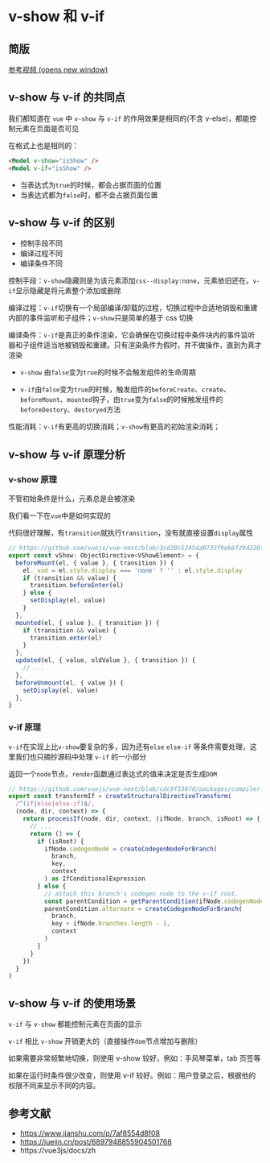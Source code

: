 # v-show 和 v-if

## 简版

[参考视频 (opens new window)](https://www.bilibili.com/video/BV1iW4y1k7Ci?p=22&vd_source=c29247aaf6a5467f0f252a389801de84)

## v-show 与 v-if 的共同点

我们都知道在 `vue` 中 `v-show` 与 `v-if` 的作用效果是相同的(不含 v-else)，都能控制元素在页面是否可见

在格式上也是相同的：

```html
<Model v-show="isShow" />
<Model v-if="isShow" />
```
+   当表达式为`true`的时候，都会占据页面的位置
+   当表达式都为`false`时，都不会占据页面位置

## v-show 与 v-if 的区别

+   控制手段不同
+   编译过程不同
+   编译条件不同

控制手段：`v-show`隐藏则是为该元素添加`css--display:none`，元素依旧还在。`v-if`显示隐藏是将元素整个添加或删除

编译过程：`v-if`切换有一个局部编译/卸载的过程，切换过程中合适地销毁和重建内部的事件监听和子组件；`v-show`只是简单的基于 css 切换

编译条件：`v-if`是真正的条件渲染，它会确保在切换过程中条件块内的事件监听器和子组件适当地被销毁和重建。只有渲染条件为假时，并不做操作，直到为真才渲染

+   `v-show` 由`false`变为`true`的时候不会触发组件的生命周期
    
+   `v-if`由`false`变为`true`的时候，触发组件的`beforeCreate`、`create`、`beforeMount`、`mounted`钩子，由`true`变为`false`的时候触发组件的`beforeDestory`、`destoryed`方法
    

性能消耗：`v-if`有更高的切换消耗；`v-show`有更高的初始渲染消耗；

## v-show 与 v-if 原理分析

### v-show 原理

不管初始条件是什么，元素总是会被渲染

我们看一下在`vue`中是如何实现的

代码很好理解，有`transition`就执行`transition`，没有就直接设置`display`属性

```js
// https://github.com/vuejs/vue-next/blob/3cd30c5245da0733f9eb6f29d220f39c46518162/packages/runtime-dom/src/directives/vShow.ts
export const vShow: ObjectDirective<VShowElement> = {
  beforeMount(el, { value }, { transition }) {
    el._vod = el.style.display === 'none' ? '' : el.style.display
    if (transition && value) {
      transition.beforeEnter(el)
    } else {
      setDisplay(el, value)
    }
  },
  mounted(el, { value }, { transition }) {
    if (transition && value) {
      transition.enter(el)
    }
  },
  updated(el, { value, oldValue }, { transition }) {
    // ...
  },
  beforeUnmount(el, { value }) {
    setDisplay(el, value)
  },
}
```
### v-if 原理

`v-if`在实现上比`v-show`要复杂的多，因为还有`else` `else-if` 等条件需要处理，这里我们也只摘抄源码中处理 `v-if` 的一小部分

返回一个`node`节点，`render`函数通过表达式的值来决定是否生成`DOM`

```js
// https://github.com/vuejs/vue-next/blob/cdc9f336fd/packages/compiler-core/src/transforms/vIf.ts
export const transformIf = createStructuralDirectiveTransform(
  /^(if|else|else-if)$/,
  (node, dir, context) => {
    return processIf(node, dir, context, (ifNode, branch, isRoot) => {
      // ...
      return () => {
        if (isRoot) {
          ifNode.codegenNode = createCodegenNodeForBranch(
            branch,
            key,
            context
          ) as IfConditionalExpression
        } else {
          // attach this branch's codegen node to the v-if root.
          const parentCondition = getParentCondition(ifNode.codegenNode!)
          parentCondition.alternate = createCodegenNodeForBranch(
            branch,
            key + ifNode.branches.length - 1,
            context
          )
        }
      }
    })
  }
)
```
## v-show 与 v-if 的使用场景

`v-if` 与 `v-show` 都能控制元素在页面的显示

`v-if` 相比 `v-show` 开销更大的（直接操作`dom`节点增加与删除）

如果需要非常频繁地切换，则使用 v-show 较好，例如：手风琴菜单，tab 页签等

如果在运行时条件很少改变，则使用 v-if 较好。例如：用户登录之后，根据他的权限不同来显示不同的内容。

## 参考文献

+   https://www.jianshu.com/p/7af8554d8f08
+   https://juejin.cn/post/6897948855904501768
+   https://vue3js/docs/zh